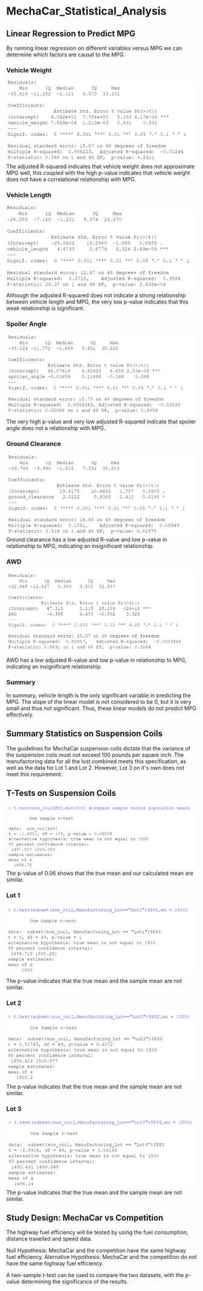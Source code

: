 # MechaCar_Statistical_Analysis

## Linear Regression to Predict MPG
By running linear regression on different variables versus MPG we can determine which factors are causal to the MPG.

### Vehicle Weight
![mpg_vehicle_weight.PNG](https://github.com/mayajaral/MechaCar_Statistical_Analysis/blob/main/Images/mpg_vehicle_weight.PNG)
The adjusted R-squared indicates that vehicle weight does not approximate MPG well, this coupled with the high p-value indicates that vehicle weight does not have a correlational relationship with MPG. 

### Vehicle Length
![mpg_vehicle_length.PNG](https://github.com/mayajaral/MechaCar_Statistical_Analysis/blob/main/Images/mpg_vehicle_length.PNG)
Although the adjusted R-squared does not indicate a strong relationship between vehicle length and MPG, the very low p-value indicates that this weak relationship is significant. 

### Spoiler Angle 
![mpg_spoiler_angle.PNG](https://github.com/mayajaral/MechaCar_Statistical_Analysis/blob/main/Images/mpg_spoiler_angle.PNG)
The very high p-value and very low adjusted R-squared indicate that spoiler angle does not a relationship with MPG.

### Ground Clearance
![mpg_ground_clearance.PNG](https://github.com/mayajaral/MechaCar_Statistical_Analysis/blob/main/Images/mpg_ground_clearance.PNG)
Ground clearance has a low adjusted R-value and low p-value in relationship to MPG, indicating an insignificant relationship. 

### AWD
![mpg_AWD.PNG](https://github.com/mayajaral/MechaCar_Statistical_Analysis/blob/main/Images/mpg_AWD.PNG)
AWD has a low adjusted R-value and low p-value in relationship to MPG, indicating an insignificant relationship. 

### Summary
In summary, vehicle length is the only significant variable in predicting the MPG. The slope of the linear model is not considered to be 0, but it is very small and thus not significant. Thus, these linear models do not predict MPG effectively. 

## Summary Statistics on Suspension Coils
The guidelines for MechaCar suspension coils dictate that the variance of the suspension coils must not exceed 100 pounds per square inch. The manufactoring data for all the lost combined meets this specification, as well as the data for Lot 1 and Lot 2. However, Lot 3 on it's own does not meet this requirement. 

## T-Tests on Suspension Coils
![ttest.PNG](https://github.com/mayajaral/MechaCar_Statistical_Analysis/blob/main/Images/ttest.PNG)
The p-value of 0.06 shows that the true mean and our calculated mean are similar. 

### Lot 1
![ttestLot1.PNG](https://github.com/mayajaral/MechaCar_Statistical_Analysis/blob/main/Images/ttestLot1.PNG)
The p-value indicates that the true mean and the sample mean are not similar. 

### Lot 2
![ttestLot2.PNG](https://github.com/mayajaral/MechaCar_Statistical_Analysis/blob/main/Images/ttestLot2.PNG)
The p-value indicates that the true mean and the sample mean are not similar. 

### Lot 3
![ttestLot3.PNG](https://github.com/mayajaral/MechaCar_Statistical_Analysis/blob/main/Images/ttestLot3.PNG)
The p-value indicates that the true mean and the sample mean are not similar. 

## Study Design: MechaCar vs Competition
The highway fuel efficiency will be tested by using the fuel consumption, distance travelled and speed data. 

Null Hypothesis: MechaCar and the competition have the same highway fuel efficiency.
Alernative Hypothesis: MechaCar and the competition do not have the same highway fuel efficiency.

A two-sample t-test can be used to compare the two datasets, with the p-value determining the significance of the results. 
